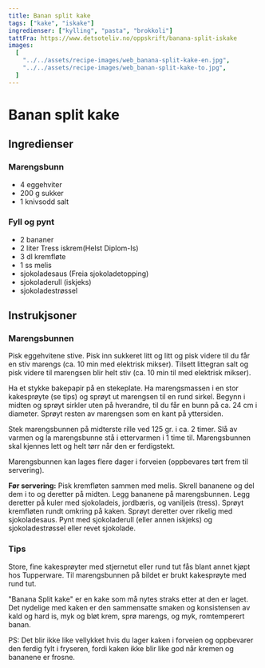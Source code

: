 ```yaml
---
title: Banan split kake
tags: ["kake", "iskake"]
ingredienser: ["kylling", "pasta", "brokkoli"]
tattFra: https://www.detsoteliv.no/oppskrift/banana-split-iskake
images:
  [
    "../../assets/recipe-images/web_banana-split-kake-en.jpg",
    "../../assets/recipe-images/web_banan-split-kake-to.jpg",
  ]
---
```


# Banan split kake

## Ingredienser

### Marengsbunn

- 4 eggehviter
- 200 g sukker
- 1 knivsodd salt

### Fyll og pynt

- 2 bananer
- 2 liter Tress iskrem(Helst Diplom-Is)
- 3 dl kremfløte
- 1 ss melis
- sjokoladesaus (Freia sjokoladetopping)
- sjokoladerull (iskjeks)
- sjokoladestrøssel

## Instrukjsoner

### Marengsbunnen

Pisk eggehvitene stive. Pisk inn sukkeret litt og litt og pisk videre til du får en stiv marengs (ca. 10 min med elektrisk mikser). Tilsett littegran salt og pisk videre til marengsen blir helt stiv (ca. 10 min til med elektrisk mikser).

Ha et stykke bakepapir på en stekeplate. Ha marengsmassen i en stor kakesprøyte (se tips) og sprøyt ut marengsen til en rund sirkel. Begynn i midten og sprøyt sirkler uten på hverandre, til du får en bunn på ca. 24 cm i diameter. Sprøyt resten av marengsen som en kant på yttersiden.

Stek marengsbunnen på midterste rille ved 125 gr. i ca. 2 timer. Slå av varmen og la marengsbunne stå i ettervarmen i 1 time til. Marengsbunnen skal kjennes lett og helt tørr når den er ferdigstekt.

Marengsbunnen kan lages flere dager i forveien (oppbevares tørt frem til servering).

**Før servering:** Pisk kremfløten sammen med melis. Skrell bananene og del dem i to og deretter på midten. Legg bananene på marengsbunnen. Legg deretter på kuler med sjokoladeis, jordbæris, og vaniljeis (tress). Sprøyt kremfløten rundt omkring på kaken. Sprøyt deretter over rikelig med sjokoladesaus. Pynt med sjokoladerull (eller annen iskjeks) og sjokoladestrøssel eller revet sjokolade.

### Tips

Store, fine kakesprøyter med stjernetut eller rund tut fås blant annet kjøpt hos Tupperware. Til marengsbunnen på bildet er brukt kakesprøyte med rund tut.

"Banana Split kake" er en kake som må nytes straks etter at den er laget. Det nydelige med kaken er den sammensatte smaken og konsistensen av kald og hard is, myk og bløt krem, sprø marengs, og myk, romtemperert banan.

PS: Det blir ikke like vellykket hvis du lager kaken i forveien og oppbevarer den ferdig fylt i fryseren, fordi kaken ikke blir like god når kremen og bananene er frosne.
